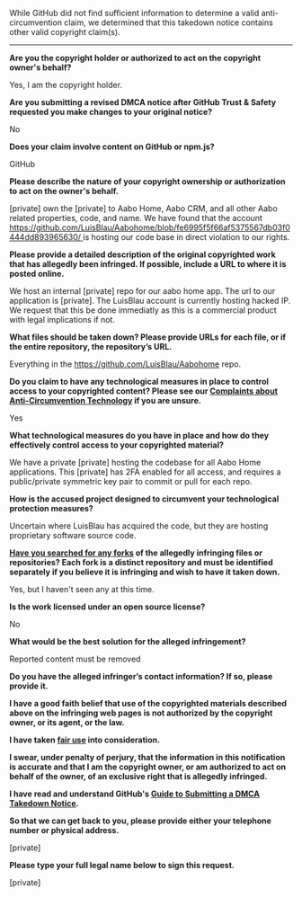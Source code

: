 While GitHub did not find sufficient information to determine a valid anti-circumvention claim, we determined that this takedown notice contains other valid copyright claim(s).

---

**Are you the copyright holder or authorized to act on the copyright owner's behalf?**

Yes, I am the copyright holder.

**Are you submitting a revised DMCA notice after GitHub Trust & Safety requested you make changes to your original notice?**

No

**Does your claim involve content on GitHub or npm.js?**

GitHub

**Please describe the nature of your copyright ownership or authorization to act on the owner's behalf.**

[private] own the [private] to Aabo Home, Aabo CRM, and all other Aabo related properties, code, and name. We have found that the account [https://github.com/LuisBlau/Aabohome/blob/fe6995f5f66af5375567db03f0444dd893965630/ ](https://github.com/LuisBlau/Aabohome/blob/fe6995f5f66af5375567db03f0444dd893965630/) is hosting our code base in direct violation to our rights.

**Please provide a detailed description of the original copyrighted work that has allegedly been infringed. If possible, include a URL to where it is posted online.**

We host an internal [private] repo for our aabo home app. The url to our application is [private]. The LuisBlau account is currently hosting hacked IP. We request that this be done immediatly as this is a commercial product with legal implications if not.

**What files should be taken down? Please provide URLs for each file, or if the entire repository, the repository’s URL.**

Everything in the https://github.com/LuisBlau/Aabohome repo.

**Do you claim to have any technological measures in place to control access to your copyrighted content? Please see our <a href="https://docs.github.com/articles/guide-to-submitting-a-dmca-takedown-notice#complaints-about-anti-circumvention-technology">Complaints about Anti-Circumvention Technology</a> if you are unsure.**

Yes

**What technological measures do you have in place and how do they effectively control access to your copyrighted material?**

We have a private [private] hosting the codebase for all Aabo Home applications. This [private] has 2FA enabled for all access, and requires a public/private symmetric key pair to commit or pull for each repo.

**How is the accused project designed to circumvent your technological protection measures?**

Uncertain where LuisBlau has acquired the code, but they are hosting proprietary software source code.

**<a href="https://docs.github.com/articles/dmca-takedown-policy#b-what-about-forks-or-whats-a-fork">Have you searched for any forks</a> of the allegedly infringing files or repositories? Each fork is a distinct repository and must be identified separately if you believe it is infringing and wish to have it taken down.**

Yes, but I haven't seen any at this time.

**Is the work licensed under an open source license?**

No

**What would be the best solution for the alleged infringement?**

Reported content must be removed

**Do you have the alleged infringer’s contact information? If so, please provide it.**

**I have a good faith belief that use of the copyrighted materials described above on the infringing web pages is not authorized by the copyright owner, or its agent, or the law.**

**I have taken <a href="https://www.lumendatabase.org/topics/22">fair use</a> into consideration.**

**I swear, under penalty of perjury, that the information in this notification is accurate and that I am the copyright owner, or am authorized to act on behalf of the owner, of an exclusive right that is allegedly infringed.**

**I have read and understand GitHub's <a href="https://docs.github.com/articles/guide-to-submitting-a-dmca-takedown-notice/">Guide to Submitting a DMCA Takedown Notice</a>.**

**So that we can get back to you, please provide either your telephone number or physical address.**

[private]

**Please type your full legal name below to sign this request.**

[private]
